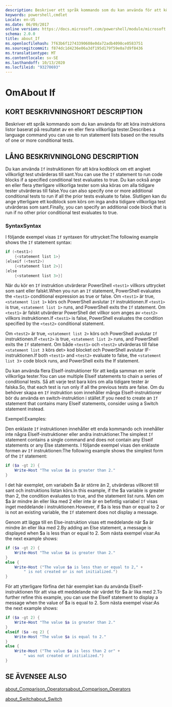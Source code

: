 ```yaml
---
description: Beskriver ett språk kommando som du kan använda för att köra instruktions listor baserat på resultatet av en eller flera villkorliga tester.
keywords: powershell,cmdlet
Locale: en-US
ms.date: 06/09/2017
online version: https://docs.microsoft.com/powershell/module/microsoft.powershell.core/about/about_if?view=powershell-6&WT.mc_id=ps-gethelp
schema: 2.0.0
title: about_If
ms.openlocfilehash: 7f63b6f12743390608e0da72adb4098ce0583751
ms.sourcegitcommit: f874dc1d4236e06a3df195d179f59e0a7d9f8436
ms.translationtype: MT
ms.contentlocale: sv-SE
ms.lasthandoff: 10/13/2020
ms.locfileid: "93270693"
---
```

# <a name="about-if"></a><span data-ttu-id="fd8cf-104">Om</span><span class="sxs-lookup"><span data-stu-id="fd8cf-104">About If</span></span>

## <a name="short-description"></a><span data-ttu-id="fd8cf-105">KORT BESKRIVNING</span><span class="sxs-lookup"><span data-stu-id="fd8cf-105">SHORT DESCRIPTION</span></span>
<span data-ttu-id="fd8cf-106">Beskriver ett språk kommando som du kan använda för att köra instruktions listor baserat på resultatet av en eller flera villkorliga tester.</span><span class="sxs-lookup"><span data-stu-id="fd8cf-106">Describes a language command you can use to run statement lists based on the results of one or more conditional tests.</span></span>

## <a name="long-description"></a><span data-ttu-id="fd8cf-107">LÅNG BESKRIVNING</span><span class="sxs-lookup"><span data-stu-id="fd8cf-107">LONG DESCRIPTION</span></span>

<span data-ttu-id="fd8cf-108">Du kan använda `If` instruktionen för att köra kodblock om ett angivet villkorligt test utvärderas till sant.</span><span class="sxs-lookup"><span data-stu-id="fd8cf-108">You can use the `If` statement to run code blocks if a specified conditional test evaluates to true.</span></span> <span data-ttu-id="fd8cf-109">Du kan också ange en eller flera ytterligare villkorliga tester som ska köras om alla tidigare tester utvärderas till false.</span><span class="sxs-lookup"><span data-stu-id="fd8cf-109">You can also specify one or more additional conditional tests to run if all the prior tests evaluate to false.</span></span> <span data-ttu-id="fd8cf-110">Slutligen kan du ange ytterligare ett kodblock som körs om inga andra tidigare villkorliga test utvärderas som sant.</span><span class="sxs-lookup"><span data-stu-id="fd8cf-110">Finally, you can specify an additional code block that is run if no other prior conditional test evaluates to true.</span></span>

### <a name="syntax"></a><span data-ttu-id="fd8cf-111">Syntax</span><span class="sxs-lookup"><span data-stu-id="fd8cf-111">Syntax</span></span>

<span data-ttu-id="fd8cf-112">I följande exempel visas `If` syntaxen för uttrycket:</span><span class="sxs-lookup"><span data-stu-id="fd8cf-112">The following example shows the `If` statement syntax:</span></span>

```powershell
if (<test1>)
    {<statement list 1>}
[elseif (<test2>)
    {<statement list 2>}]
[else
    {<statement list 3>}]
```

<span data-ttu-id="fd8cf-113">När du kör en `If` instruktion utvärderar PowerShell `<test1>` villkors uttrycket som sant eller falskt.</span><span class="sxs-lookup"><span data-stu-id="fd8cf-113">When you run an `If` statement, PowerShell evaluates the `<test1>` conditional expression as true or false.</span></span> <span data-ttu-id="fd8cf-114">Om `<test1>` är true, `<statement list 1>` körs och PowerShell avslutar `If` instruktionen.</span><span class="sxs-lookup"><span data-stu-id="fd8cf-114">If `<test1>` is true, `<statement list 1>` runs, and PowerShell exits the `If` statement.</span></span> <span data-ttu-id="fd8cf-115">Om `<test1>` är falskt utvärderar PowerShell det villkor som anges av `<test2>` villkors instruktionen.</span><span class="sxs-lookup"><span data-stu-id="fd8cf-115">If `<test1>` is false, PowerShell evaluates the condition specified by the `<test2>` conditional statement.</span></span>

<span data-ttu-id="fd8cf-116">Om `<test2>` är true, `<statement list 2>` körs och PowerShell avslutar `If` instruktionen.</span><span class="sxs-lookup"><span data-stu-id="fd8cf-116">If `<test2>` is true, `<statement list 2>` runs, and PowerShell exits the `If` statement.</span></span> <span data-ttu-id="fd8cf-117">Om både `<test1>` och `<test2>` utvärderas till false `<statement list 3` körs det> kod blocket och PowerShell avslutar IF-instruktionen.</span><span class="sxs-lookup"><span data-stu-id="fd8cf-117">If both `<test1>` and `<test2>` evaluate to false, the `<statement list 3`> code block runs, and PowerShell exits the If statement.</span></span>

<span data-ttu-id="fd8cf-118">Du kan använda flera ElseIf-instruktioner för att kedja samman en serie villkorliga tester.</span><span class="sxs-lookup"><span data-stu-id="fd8cf-118">You can use multiple Elseif statements to chain a series of conditional tests.</span></span> <span data-ttu-id="fd8cf-119">Så att varje test bara körs om alla tidigare tester är falska.</span><span class="sxs-lookup"><span data-stu-id="fd8cf-119">So, that each test is run only if all the previous tests are false.</span></span>
<span data-ttu-id="fd8cf-120">Om du behöver skapa en `If` instruktion som innehåller många ElseIf-instruktioner bör du använda en switch-instruktion i stället.</span><span class="sxs-lookup"><span data-stu-id="fd8cf-120">If you need to create an `If` statement that contains many Elseif statements, consider using a Switch statement instead.</span></span>

<span data-ttu-id="fd8cf-121">Exempel:</span><span class="sxs-lookup"><span data-stu-id="fd8cf-121">Examples:</span></span>

<span data-ttu-id="fd8cf-122">Den enklaste `If` instruktionen innehåller ett enda kommando och innehåller inte några ElseIf-instruktioner eller andra instruktioner.</span><span class="sxs-lookup"><span data-stu-id="fd8cf-122">The simplest `If` statement contains a single command and does not contain any Elseif statements or any Else statements.</span></span> <span data-ttu-id="fd8cf-123">I följande exempel visas den enklaste formen av `If` instruktionen:</span><span class="sxs-lookup"><span data-stu-id="fd8cf-123">The following example shows the simplest form of the `If` statement:</span></span>

```powershell
if ($a -gt 2) {
    Write-Host "The value $a is greater than 2."
}
```

<span data-ttu-id="fd8cf-124">I det här exemplet, om variabeln $a är större än 2, utvärderas villkoret till sant och instruktions listan körs.</span><span class="sxs-lookup"><span data-stu-id="fd8cf-124">In this example, if the $a variable is greater than 2, the condition evaluates to true, and the statement list runs.</span></span> <span data-ttu-id="fd8cf-125">Men om $a är mindre än eller lika med 2 eller inte är en befintlig variabel `If` visas inget meddelande i instruktionen.</span><span class="sxs-lookup"><span data-stu-id="fd8cf-125">However, if $a is less than or equal to 2 or is not an existing variable, the `If` statement does not display a message.</span></span>

<span data-ttu-id="fd8cf-126">Genom att lägga till en Else-instruktion visas ett meddelande när $a är mindre än eller lika med 2.</span><span class="sxs-lookup"><span data-stu-id="fd8cf-126">By adding an Else statement, a message is displayed when $a is less than or equal to 2.</span></span> <span data-ttu-id="fd8cf-127">Som nästa exempel visar:</span><span class="sxs-lookup"><span data-stu-id="fd8cf-127">As the next example shows:</span></span>

```powershell
if ($a -gt 2) {
    Write-Host "The value $a is greater than 2."
}
else {
    Write-Host ("The value $a is less than or equal to 2," +
        " is not created or is not initialized.")
}
```

<span data-ttu-id="fd8cf-128">För att ytterligare förfina det här exemplet kan du använda ElseIf-instruktionen för att visa ett meddelande när värdet för $a är lika med 2.</span><span class="sxs-lookup"><span data-stu-id="fd8cf-128">To further refine this example, you can use the Elseif statement to display a message when the value of $a is equal to 2.</span></span> <span data-ttu-id="fd8cf-129">Som nästa exempel visar:</span><span class="sxs-lookup"><span data-stu-id="fd8cf-129">As the next example shows:</span></span>

```powershell
if ($a -gt 2) {
    Write-Host "The value $a is greater than 2."
}
elseif ($a -eq 2) {
    Write-Host "The value $a is equal to 2."
}
else {
    Write-Host ("The value $a is less than 2 or" +
        " was not created or initialized.")
}
```

## <a name="see-also"></a><span data-ttu-id="fd8cf-130">SE ÄVEN</span><span class="sxs-lookup"><span data-stu-id="fd8cf-130">SEE ALSO</span></span>

[<span data-ttu-id="fd8cf-131">about_Comparison_Operators</span><span class="sxs-lookup"><span data-stu-id="fd8cf-131">about_Comparison_Operators</span></span>](about_Comparison_Operators.md)

[<span data-ttu-id="fd8cf-132">about_Switch</span><span class="sxs-lookup"><span data-stu-id="fd8cf-132">about_Switch</span></span>](about_Switch.md)
